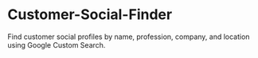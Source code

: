 # Customer-Social-Finder
Find customer social profiles by name, profession, company, and location using Google Custom Search.
